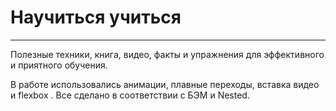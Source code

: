 # Научиться учиться
-------------------------  

Полезные техники, книга, видео, факты и упражнения для эффективного и приятного обучения.

В работе использовались анимации, плавные переходы, вставка видео и flexbox . Все сделано в соответствии с БЭМ и Nested.